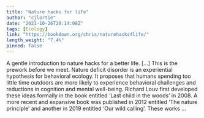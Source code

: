 ```yaml
---
title: "Nature hacks for life"
author: "cjlortie"
date: "2021-10-26T20:14:08Z"
tags: [Ecology]
link: "https://bookdown.org/chris/naturehacks4life/"
length_weight: "7.4%"
pinned: false
---
```


A gentle introduction to nature hacks for a better life. [...] This is the prework before we meet. Nature deficit disorder is an experiential hypothesis for behavioral ecology. It proposes that humans spending too little time outdoors are more likely to experience behavioral challenges and reductions in cognition and mental well-being. Richard Louv first developed these ideas formally in the book entitled ‘Last child in the woods’ in 2008. A more recent and expansive book was published in 2012 entitled ‘The nature principle’ and another in 2019 entitled ‘Our wild calling’. These works ...
